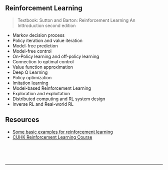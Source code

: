 ## Reinforcement Learning

> Textbook: Sutton and Barton: Reinforcement Learning An Inttroduction second edition

- Markov decision process
- Policy iteration and value iteration
- Model-free prediction
- Model-free control
- On-Policy learning and off-policy learning
- Connection to optimal control
- Value function approximation
- Deep Q Learning
- Policy optimization
- Imitation learning
- Model-based Reinforcement Learning
- Exploration and exploitation
- Distributed computing and RL system design
- Inverse RL and Real-world RL


## Resources

- [Some basic examples for reinforcement learning](https://github.com/cuhkrlcourse/RLexample)
- [CUHK Reinforcement Learning Course](https://github.com/cuhkrlcourse)


<br>
<br>
<br>
<hr>
<br>
